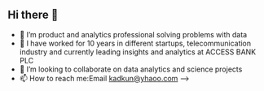 ## Hi there 👋
- 🔭 I’m product and analytics professional solving problems with data
- 🌱 I have worked for 10 years in different startups, telecommunication industry and currently leading insights and analytics at ACCESS BANK PLC
- 👯 I’m looking to collaborate on data analytics and science projects
- 📫 How to reach me:Email kadkun@yhaoo.com
-->
